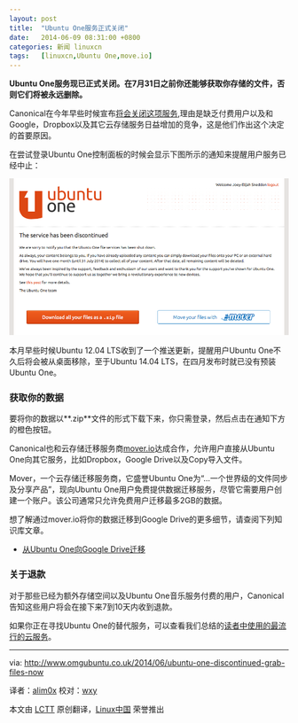 ```yaml
---
layout: post
title:	"Ubuntu One服务正式关闭"
date:	2014-06-09 08:31:00 +0800 
categories:	新闻 linuxcn 
tags:	[linuxcn,Ubuntu One,move.io]
---
```



**Ubuntu One服务现已正式关闭。在7月31日之前你还能够获取你存储的文件，否则它们将被永远删除。**


Canonical在今年早些时候宣布[将会关闭这项服务](http://www.omgubuntu.co.uk/2014/04/canonical-axe-ubuntu-one-file-music-services-grab-data-now),理由是缺乏付费用户以及和Google，Dropbox以及其它云存储服务日益增加的竞争，这是他们作出这个决定的首要原因。


在尝试登录Ubuntu One控制面板的时候会显示下图所示的通知来提醒用户服务已经中止：


![](/Asserts/Images/album/201406/09/083130imdf6ki3zsmw0z3z.png)


本月早些时候Ubuntu 12.04 LTS收到了一个推送更新，提醒用户Ubuntu One不久后将会被从桌面移除，至于Ubuntu 14.04 LTS，在四月发布时就已没有预装Ubuntu One。


### 获取你的数据


要将你的数据以**.zip**文件的形式下载下来，你只需登录，然后点击在通知下方的橙色按钮。


Canonical也和云存储迁移服务商[mover.io](http://mover.io/)达成合作，允许用户直接从Ubuntu One向其它服务，比如Dropbox，Google Drive以及Copy导入文件。


Mover，一个云存储迁移服务商，它盛誉Ubuntu One为“...一个世界级的文件同步及分享产品”，现向Ubuntu One用户免费提供数据迁移服务，尽管它需要用户创建一个账户。该公司通常只允许免费用户迁移最多2GB的数据。


想了解通过mover.io将你的数据迁移到Google Drive的更多细节，请查阅下列知识库文章。


* [从Ubuntu One向Google Drive迁移](http://support.mover.io/knowledgebase/articles/346927-how-to-transfer-from-ubuntu-one-to-google-drive)


### 关于退款


对于那些已经为额外存储空间以及Ubuntu One音乐服务付费的用户，Canonical告知这些用户将会在接下来7到10天内收到退款。


如果你正在寻找Ubuntu One的替代服务，可以查看我们总结的[读者中使用的最流行的云服务](http://www.omgubuntu.co.uk/2014/04/three-alternatives-ubuntu-one)。




---


via: <http://www.omgubuntu.co.uk/2014/06/ubuntu-one-discontinued-grab-files-now>


译者：[alim0x](https://github.com/alim0x) 校对：[wxy](https://github.com/wxy)


本文由 [LCTT](https://github.com/LCTT/TranslateProject) 原创翻译，[Linux中国](http://linux.cn/) 荣誉推出
